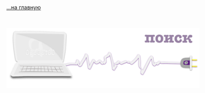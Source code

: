 <div class="navi"> <nav id="navi"> <!-- js --> </nav></div>

<script async src="https://cse.google.com/cse.js?cx=c5023aea175714331">
</script>
<div class="gcse-search"></div>


<br>

[…на главную](/)

<br>

<script src="assets/js/navi.js"></script>

<span id="search-result-img" class="img" onclick="imgResize()">![img](assets/svg/comp-search.svg)</span>
